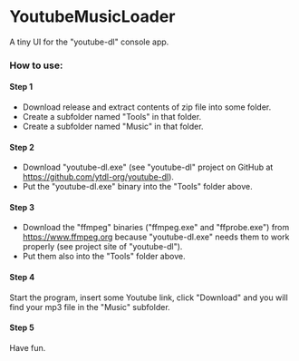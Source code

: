 # YoutubeMusicLoader
A tiny UI for the "youtube-dl" console app.

### How to use:

#### Step 1
- Download release and extract contents of zip file into some folder.
- Create a subfolder named "Tools" in that folder.
- Create a subfolder named "Music" in that folder.

#### Step 2
- Download "youtube-dl.exe" (see "youtube-dl" project on GitHub at https://github.com/ytdl-org/youtube-dl).
- Put the "youtube-dl.exe" binary into the "Tools" folder above.

#### Step 3
- Download the "ffmpeg" binaries ("ffmpeg.exe" and "ffprobe.exe") from https://www.ffmpeg.org because "youtube-dl.exe" needs them to work properly (see project site of "youtube-dl").
- Put them also into the "Tools" folder above.

#### Step 4
Start the program, insert some Youtube link, click "Download" and you will find your mp3 file in the "Music" subfolder.

#### Step 5
Have fun.

